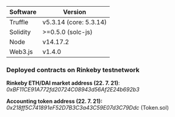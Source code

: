 Software | Version
------------- | -------------
Truffle  | v5.3.14 (core: 5.3.14)
Solidity  | >=0.5.0 (solc-js)
Node | v14.17.2
Web3.js | v1.4.0

### Deployed contracts on Rinkeby testnetwork ###


**Rinkeby ETH/DAI market address (22. 7. 21)**: _0xBF11CE91A772fd20724C08943d56Af2E24b692b3_ 

**Accounting token address (22. 7. 21):** _0x218ff5C741891eF52D7B3C3a43C59E07d3C79Ddc_ (Token.sol)
